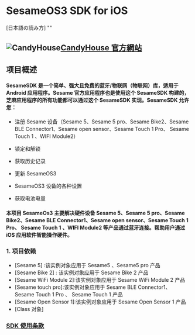 # SesameOS3 SDK for iOS

[日本語の読み方] ""

## ![CandyHouse](https://jp.candyhouse.co/cdn/shop/files/3_eea4302e-b1ab-435d-8112-f97d85d5eda2.png?v=1682502225&width=18)[CandyHouse 官方網站](https://jp.candyhouse.co/)

## 项目概述

#### SesameSDK 是一个简单、强大且免费的蓝牙/物联网（物联网）库，适用于 Android 应用程序。Sesame 官方应用程序也是使用这个 SesameSDK 构建的，芝麻应用程序的所有功能都可以通过这个 SesameSDK 实现。SesameSDK 允许您：

- 注册 Sesame 设备（Sesame 5、Sesame 5 pro、Sesame Bike2、Sesame BLE Connector1、Sesame open sensor、Sesame Touch 1 Pro、 Sesame Touch 1 、WIFI Module2）
- 锁定和解锁

- 获取历史记录
- 更新 SesameOS3
- SesameOS3 设备的各种设置
- 获取电池电量

#### 本项目 SesameOs3 主要解决硬件设备 Sesame 5、Sesame 5 pro、Sesame Bike2、Sesame BLE Connector1、Sesame open sensor、Sesame Touch 1 Pro、 Sesame Touch 1 、WIFI Module2 等产品通过蓝牙连接。帮助用户通过 iOS 应用软件智能操作硬件。

### 1. 项目依赖

- [Sesame 5] :该实例对象应用于 Sesame5 、Sesame5 pro 产品
- [Sesame Bike 2] : 该实例对象应用于 Sesame Bike 2 产品
- [Sesame WiFi Module 2]:该实例对象应用于 Sesame WiFi Module 2 产品
- [Sesame touch pro]:该实例对象应用于 Sesame BLE Connector1、 Sesame Touch 1 Pro 、 Sesame Touch 1 产品
- [Sesame Open Sensor 1]:该实例对象应用于 Sesame Open Sensor 1 产品
- [Class 对象]

### [SDK 使用条款](https://jp.candyhouse.co/pages/sesamesdk%E5%88%A9%E7%94%A8%E8%A6%8F%E7%B4%84)
